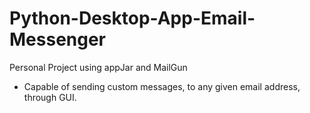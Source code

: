 # Python-Desktop-App-Email-Messenger
Personal Project using appJar and MailGun

- Capable of sending custom messages, to any given email address, through GUI.
